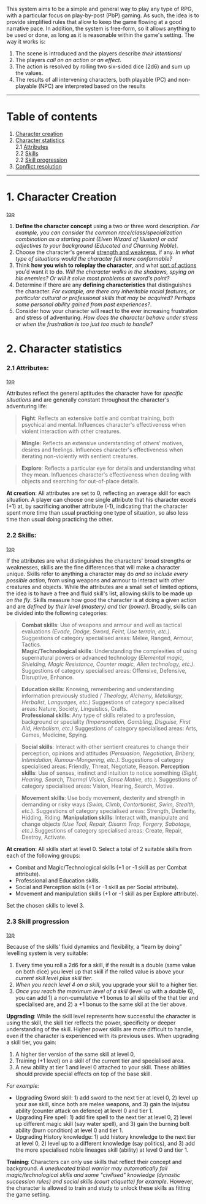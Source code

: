 This system aims to be a simple and general way to play any type of RPG, with a particular focus on play-by-post (PbP) gaming. As such, the idea is to provide simplified rules that allow to keep the game flowing at a good narrative pace. In addition, the system is free-form, so it allows anything to be used or done, as long as it is reasonable within the game's setting. The way it works is:  
  
  1. The scene is introduced and the players describe *their intentions*/
  2. The players *call on an action or an effect*.
  3. The action is resolved by rolling two six-sided dice (2d6) and sum up the values.
  4. The results of all intervening characters, both playable (PC) and non-playable (NPC) are interpreted based on the results
  
_____

# Table of contents
1. [Character creation](#1-character-creation)  
2. [Character statistics](#2-character-statistics)    
  2.1 [Attributes](#21-attributes)  
  2.2 [Skills](#22-skills)  
  2.2 [Skill progression](#23-skill-progression)  
3. [Conflict resolution](#conflict-resolution)  

_____

# 1. Character Creation  
[top](#table-of-contents)
  
  1. **Define the character concept** using a two or three word description. *For example, you can consider the common race/class/specialization combination as a starting point (Elven Wizard of Illusion) or add adjectives to your background (Educated and Charming Noble)*. 
  2. Choose the character's general [strength and weakness](#21-attributes), if any. *In what type of situations would the character fell more conformable?*
  3. Think **how you wish to roleplay the character**, and what [sort of actions](#22-skills) you'd want it to do. *Will the character walks in the shadows, spying on his enemies? Or will it solve most problems at sword's point?*
  4. Determine if there are any **defining characteristics** that distinguishes the character. *For example, are there any inheritable racial features, or particular cultural or professional skills that may be acquired? Perhaps some personal ability gained from past experiences?*. 
  5. Consider how your character will react to the ever increasing frustration and stress of adventuring. *How does the character behave under stress or when the frustration is too just too much to handle?*

# 2. Character statistics  
### 2.1 Attributes: 
[top](#table-of-contents)  

Attributes reflect the general aptitudes the character have for *specific situations* and are generally constant throughout the character's adventuring life:  

> **Fight**: Reflects an extensive battle and combat training, both psychical and mental. Influences character's effectiveness when violent interaction with other creatures. 
  
> **Mingle**: Reflects an extensive understanding of others' motives, desires and feelings. Influences character's effectiveness when iterating non-violently with sentient creatures. 
  
> **Explore**: Reflects a particular eye for details and understanding what they mean. Influences character's effectiveness when dealing with objects and searching for out-of-place details.

**At creation**: All attributes are set to 0, reflecting an average skill for each situation. A player can choose one single attribute that his character excels (+1) at, by sacrificing another attribute (-1), indicating that the character spent more time than usual practicing one type of situation, so also less time than usual doing practicing the other.

### 2.2 Skills:
[top](#table-of-contents)  

If the attributes are what distinguishes the characters' broad strengths or weaknesses, skills are the fine differences that will make a character unique. Skills refer to anything a character may do *and so include every possible action*, from using weapons and armour to interact with other creatures and objects. While the attributes are a small set of limited options, the idea is to have a free and fluid skill's list, allowing skills to be made up *on the fly*. Skills measure how good the character is at doing a given action and are *defined by their level (mastery) and tier (power)*. Broadly, skills can be divided into the following categories:

> **Combat skills**: Use of weapons and armour and well as tactical evaluations *(Evade, Dodge, Sword, Feint, Use terrain, etc.)*. Suggestions of category specialised areas: Melee, Ranged, Armour, Tactics.  
> **Magic/Technological skills**: Understanding the complexities of using supernatural powers or advanced technology *(Elemental magic, Shielding, Magic Resistance, Counter magic, Alien technology, etc.)*. Suggestions of category specialised areas: Offensive, Defensive, Disruptive, Enhance.

> **Education skills**: Knowing, remembering and understanding information previously studied *( Theology, Alchemy, Metallurgy, Herbalist, Languages, etc.)* Suggestions of category specialised areas: Nature, Society, Linguistics, Crafts.  
> **Professional skills**: Any type of skills related to a profession, background or speciality *(Impersonation, Gambling, Disguise, First Aid, Herbalism, etc.)* Suggestions of category specialised areas: Arts, Games, Medicine, Spying.  

> **Social skills**: Interact with other sentient creatures to change their perception, opinions and attitudes *(Persuasion, Negotiation, Bribery, Intimidation, Rumour-Mongering, etc.)*. Suggestions of category specialised areas: Friendly, Threat, Negotiate, Reason.
> **Perception skills**: Use of senses, instinct and intuition to notice something *(Sight, Hearing, Search, Thermal Vision, Sense Motive, etc.)*. Suggestions of category specialised areas: Vision, Hearing, Search, Motive.

> **Movement skills**: Use body movement, dexterity and strength in demanding or risky ways *(Swim, Climb, Contortionist, Swim, Stealth, etc.*). Suggestions of category specialised areas: Strength, Dexterity, Hidding, Riding.
> **Manipulation skills**: Interact with, manipulate and change objects *(Use Tool, Repair, Disarm Trap, Forgery, Sabotage, etc.)*.Suggestions of category specialised areas: Create, Repair, Destroy, Activate.

**At creation**: All skills start at level 0. Select a total of 2 suitable skills from each of the following groups:
  * Combat and Magic/Technological skills (+1 or -1 skill as per Combat attribute).
  * Professional and Education skills.
  * Social and Perception skills (+1 or -1 skill as per Social attribute).
  * Movement and manipulation skills (+1 or -1 skill as per Explore attribute).  
  
Set the chosen skills to level 3. 

### 2.3 Skill progression  
[top](#table-of-contents)  

Because of the skills’ fluid dynamics and flexibility, a “learn by doing” levelling system is very suitable:  
  
  1. Every time you roll a 2d6 for a skill, if the result is a double (same value on both dice) you level up that skill if the rolled value is above your *current skill level plus skill tier*. 
  2. *When you reach level 4 on a skill*, you upgrade your skill to a higher tier.
  3. *Once you reach the maximum level of a skill* (level up with a double 6), you can add 1) a non-cumulative +1 bonus to all skills of the that tier and specialised are, and 2) a +1 bonus to the same skil at the tier above.
  
**Upgrading**: While the skill level represents how successful the character is using the skill, the skill tier reflects the power, specificity or deeper understanding of the skill. Higher power skills are more difficult to handle, even if the character is experienced with its previous uses. When upgrading a skill tier, you gain:  
  
  1. A higher tier version of the same skill at level 0,
  2. Training (+1 level) on a skill of the current tier and specialised area.  
  3. A new ability at tier 1 and level 0 attached to your skill. These abilities should provide special effects on top of the base skill. 
  
*For example:*
  
  * Upgrading Sword skill: 1) add sword to the next tier at level 0, 2) level up your axe skill, since both are melee weapons, and 3) gain the iaijutsu ability (counter attack on defence) at level 0 and tier 1.
  * Upgrading Fire spell: 1) add fire spell to the next tier at level 0, 2) level up different magic skill (say water spell), and 3) gain the burning bolt ability (burn condition) at level 0 and tier 1.
  * Upgrading History knowledge: 1) add history knowledge to the next tier at level 0, 2) level up to a different knowledge (say politics), and 3) add the more specialised noble lineages skill (ability) at level 0 and tier 1.

**Training**: Characters can only use skills that reflect their concept and background. *A uneducated tribal warrior may automatically fail magic/technological skills and some "civilised" knowledge (dynastic  succession rules) and social skills (court etiquette) for example*. However,  the character is allowed to train and study to unlock these skills as fitting the game setting. 
